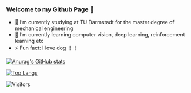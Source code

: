 ### Welcome to my Github Page 👋

- 🔭 I’m currently studying at TU Darmstadt for the master degree of mechanical engineering
- 🌱 I’m currently learning computer vision, deep learning, reinforcement learning etc
- ⚡ Fun fact: I love dog ！！

[![Anurag's GitHub stats](https://github-readme-stats.vercel.app/api?username=glzhangzhi)](https://github.com/anuraghazra/github-readme-stats)

[![Top Langs](https://github-readme-stats.vercel.app/api/top-langs/?username=glzhangzhi)](https://github.com/anuraghazra/github-readme-stats)

![Visitors](https://api.visitorbadge.io/api/visitors?path=glzhangzhi&countColor=%23263759)
